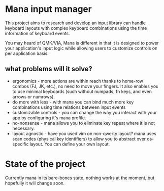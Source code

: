 # Mana input manager

This project aims to research and develop an input library can handle keyboard layouts with complex keyboard combinations using the time information of keyboard events.

You may heard of QMK/VIA, Mana is different in that it is designed to power your application's input logic while allowing users to customize controls on per application basis.

## what problems will it solve?

* ergonomics - more actions are within reach thanks to home-row combos (FJ, JK, etc.), no need to move your fingers. It also enables you to use minimal keyboards (such without numpads, fn keys, and even arrows or numrows).
* do more with less - with mana you can bind much more key combinations using time relations between input events
* customizable controls - you can change the way you interact with your app by configuring it's mana profile.
* no-nonsense - mana allows you to eliminate key repeat where it is not necessary. 
* layout agnostic - have you used vim on non-qwerty layout? mana uses scan codes (physical key identifiers) to allow you to abstract over os-specific layout. You can define your own layout.

# State of the project
Currently mana in its bare-bones state, nothing works at the moment, but hopefully it will change soon.
